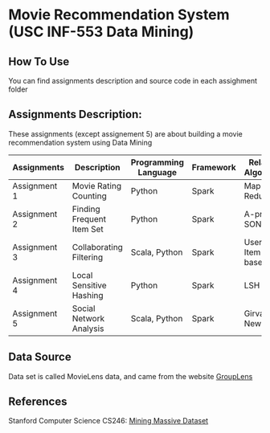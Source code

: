# Movie Recommendation System (USC INF-553 Data Mining)
## How To Use
You can find assignments description and source code in each assighment folder
## Assignments Description:
These assignments (except assignement 5) are about building a movie recommendation system using Data Mining

| Assignments  | Description | Programming Language  | Framework  | Related Algorithm  |
|---|---|---|---|---|
| Assignment 1  | Movie Rating Counting | Python | Spark  | Map Reduce  |
| Assignment 2  | Finding Frequent Item Set | Python  | Spark  | A-priori, SON  |
| Assignment 3  | Collaborating Filtering  | Scala, Python  | Spark  | User / Item-based CF  |
| Assignment 4  | Local Sensitive Hashing  | Python  | Spark | LSH  |
| Assignment 5  | Social Network Analysis  | Scala, Python  | Spark  | Girvan-Newman  |
## Data Source
Data set is called MovieLens data, and came from the website [GroupLens](https://grouplens.org/datasets/movielens/)
## References
Stanford Computer Science CS246: [Mining Massive Dataset](http://www.mmds.org/)
